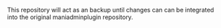 This repository will act as an backup until changes can can be integrated into the original maniadminplugin repository.